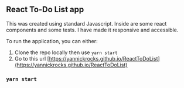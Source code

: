 ## React To-Do List app
This was created using standard Javascript. Inside are some react components and some tests.
I have made it responsive and accessible.

To run the application, you can either:
1) Clone the repo locally then use `yarn start`
2) Go to this url [https://yannickrocks.github.io/ReactToDoList](https://yannickrocks.github.io/ReactToDoList)
### `yarn start`

